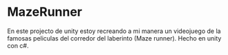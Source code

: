 # MazeRunner
En este projecto de unity estoy recreando a mi manera un videojuego de la famosas peliculas del corredor del laberinto (Maze runner).
Hecho en unity con c#.
